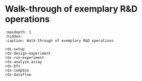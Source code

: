 # Walk-through of exemplary R&D operations

```{toctree}
:maxdepth: 1
:hidden:
:caption: Walk-through of exemplary R&D operations

rds-setup
rds-design-experiment
rds-run-experiment
rds-analyze-assay
rds-bfx
rds-compbio
rds-dataflow
```
